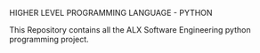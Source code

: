 HIGHER LEVEL PROGRAMMING LANGUAGE - PYTHON


This Repository contains all the ALX Software Engineering python programming project. 
